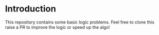 # Introduction

This repository contains some basic logic problems. 
Feel free to clone this raise a PR to improve the logic or speed up the algo!
